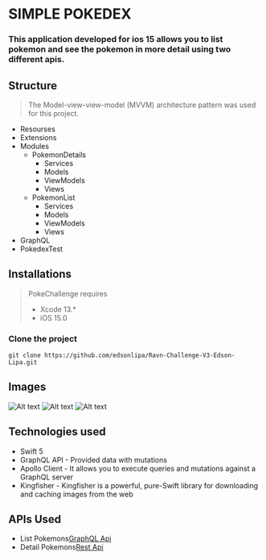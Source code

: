 # SIMPLE POKEDEX

### This application developed for ios 15 allows you to list pokemon and see the pokemon in more detail using two different apis.

## Structure
> The Model-view-view-model (MVVM) architecture pattern was used for this project.
- Resourses
- Extensions
- Modules
  - PokemonDetails
    - Services
    - Models
    - ViewModels
    - Views
  - PokemonList
    - Services
    - Models
    - ViewModels
    - Views
- GraphQL
- PokedexTest   

## Installations
> PokeChallenge requires 
> - Xcode 13.*
> - iOS 15.0
### Clone the project
```
git clone https://github.com/edsonlipa/Ravn-Challenge-V3-Edson-Lipa.git
```
## Images
![Alt text](Images/Image1.png "List Pokemons")
![Alt text](Images/Image1.png "Searching Pokemons")
![Alt text](Images/Image1.png "Detail View")

## Technologies used

* Swift 5
* GraphQL API - Provided data with mutations
* Apollo Client - It allows you to execute queries and mutations against a GraphQL server
* Kingfisher - Kingfisher is a powerful, pure-Swift library for downloading and caching images from the web

## APIs Used
* List Pokemons[GraphQL Api](https://wayfair.github.io/dociql/)
* Detail Pokemons[Rest Api](https://pokeapi.co/docs/v2) 
